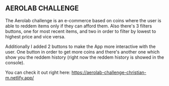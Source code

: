 AEROLAB CHALLENGE
---------------------------------------------------------------------------
The Aerolab challenge is an e-commerce based on coins where the user is able to reddem items only if they can afford them. Also there's 3 filters buttons, one for most recent items, and two in order to filter by lowest to highest price and vice versa. 

Additionally I added 2 buttons to make the App more interactive with the user. One button in order to get more coins and there's another one which show you the reddem history (right now the reddem history is showed in the console).

You can check it out right here: https://aerolab-challenge-christian-m.netlify.app/
